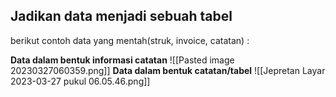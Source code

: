 ## Jadikan data menjadi sebuah tabel
berikut contoh data yang mentah(struk, invoice, catatan) :

**Data dalam bentuk informasi catatan**
![[Pasted image 20230327060359.png]]
**Data dalam bentuk catatan/tabel** 
![[Jepretan Layar 2023-03-27 pukul 06.05.46.png]]



